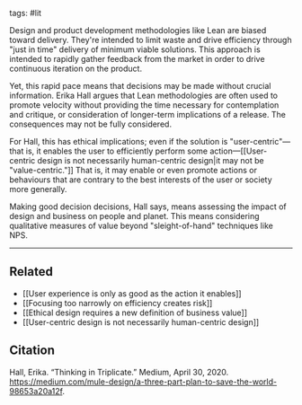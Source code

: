 tags: #lit 

Design and product development methodologies like Lean are biased toward delivery. They're intended to limit waste and drive efficiency through "just in time" delivery of minimum viable solutions. This approach is intended to rapidly gather feedback from the market in order to drive continuous iteration on the product. 

Yet, this rapid pace means that decisions may be made without crucial information. Erika Hall argues that Lean methodologies are often used to promote velocity without providing the time necessary for contemplation and critique, or consideration of longer-term implications of a release. The consequences may not be fully considered.

For Hall, this has ethical implications; even if the solution is "user-centric"—that is, it enables the user to efficiently perform some action—[[User-centric design is not necessarily human-centric design|it may not be "value-centric."]] That is, it may enable or even promote actions or behaviours that are contrary to the best interests of the user or society more generally. 

Making good decision decisions, Hall says, means assessing the impact of design and business on people and planet. This means considering qualitative measures of value beyond "sleight-of-hand" techniques like NPS.

---
## Related
- [[User experience is only as good as the action it enables]]
- [[Focusing too narrowly on efficiency creates risk]]
- [[Ethical design requires a new definition of business value]]
- [[User-centric design is not necessarily human-centric design]]

## Citation 
Hall, Erika. “Thinking in Triplicate.” Medium, April 30, 2020. https://medium.com/mule-design/a-three-part-plan-to-save-the-world-98653a20a12f.